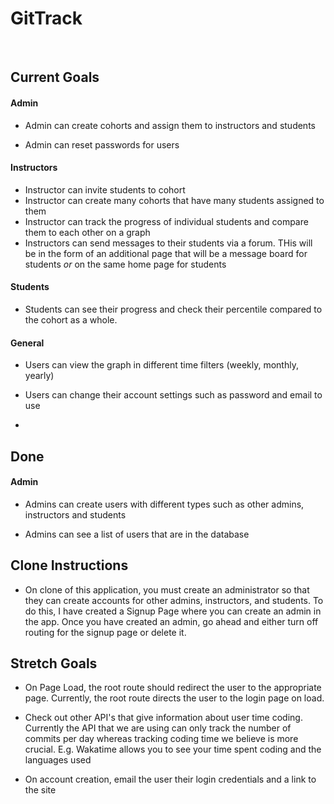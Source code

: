 # GitTrack
<br>

## Current Goals

#### Admin
- Admin can create cohorts and assign them to instructors and students

- Admin can reset passwords for users

#### Instructors
- Instructor can invite students to cohort
- Instructor can create many cohorts that have many students assigned to them
- Instructor can track the progress of individual students and compare them to each other on a graph
- Instructors can send messages to their students via a forum. THis will be in the form of an additional page that will be a message board for students *or* on the same home page for students

#### Students
- Students can see their progress and check their percentile compared to the cohort as a whole.

#### General
- Users can view the graph in different time filters (weekly, monthly, yearly)

- Users can change their account settings such as password and email to use

- 


## Done

#### Admin
- Admins can create users with different types such as other admins, instructors and students

- Admins can see a list of users that are in the database

## Clone Instructions
- On clone of this application, you must create an administrator so that they can create accounts for other admins, instructors, and students. To do this, I have created a Signup Page where you can create an admin in the app. Once you have created an admin, go ahead and either turn off routing for the signup page or delete it.


## Stretch Goals

- On Page Load, the root route should redirect the user to the appropriate page. Currently, the root route directs the user to the login page on load.

- Check out other API's that give information about user time coding. Currently the API that we are using can only track the number of commits per day whereas tracking coding time we believe is more crucial. E.g. Wakatime allows you to see your time spent coding and the languages used

- On account creation, email the user their login credentials and a link to the site